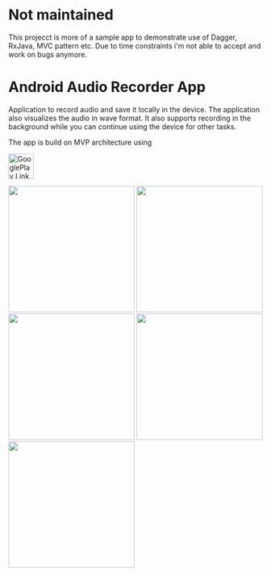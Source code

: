 # Not maintained
This projecct is more of a sample app to demonstrate use of Dagger, RxJava, MVC pattern etc.
Due to time constraints i'm not able to accept and work on bugs anymore. 


# Android Audio Recorder App
Application to record audio and save it locally in the device.  The application also visualizes the audio in wave format. It also supports recording in the background while you can continue using the device for other tasks.

The app is build on MVP architecture using


<a href='https://play.google.com/store/apps/details?id=in.arjsna.audiorecorder' target='_blank'><img height='50' style='border:0px;height:50px;' src='https://i.imgur.com/2PJ8fls.png' border='0' alt='GooglePlay Link' /></a>

<img src="https://i.imgur.com/x2otMnL.png" width="250" />  <img src="https://i.imgur.com/6zaZuS9.png" width="250" />  <img src="https://i.imgur.com/quzxBlG.png" width="250" /> <img src="https://i.imgur.com/l0EdjBs.png" width="250" /> <img src="https://i.imgur.com/TpP5Lpx.png" width="250" />
